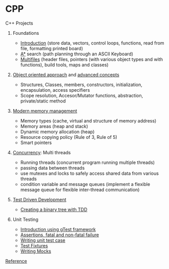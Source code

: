 # CPP
 C++ Projects

 1) Foundations
    - [Introduction](/Fundamentals/) (store data, vectors, control loops, functions, read from file, formatting printed board)
    - [A*](/A_Star/) search (path planning through an ASCII Keyboard)
    - [Multifiles](/Multi_file/) (header files, pointers (with various object types and with functions), build tools, maps and classes)

 2) [Object oriented approach](/class/) and [advanced concepts](/Advanced_OOP/)
    - Structures, Classes, members, constructors, initialization, encapsulation, access specifiers
    - Scope resolution, Accesor/Mutator functions, abstraction, private/static method
 
 3) [Modern memory management](/Memory_Management/)
    - Memory types (cache, virtual and structure of memory address)
    - Memory areas (heap and stack)
    - Dynamic memory allocation (heap)
    - Resource copying policy (Rule of 3, Rule of 5)
    - Smart pointers

 4) [Concurrency](/Concurrency/): Multi threads
    - Running threads (concurrent program running multiple threads)
    - passing data between threads
    - use mutexes and locks to safely access shared data from various threads
    - condition variable and message queues (implement a flexible message queue for flexible inter-thread communication)

 5) [Test Driven Development](/TDD/)
    - [Creating a binary tree with TDD](https://www.youtube.com/watch?v=pkdwtRAUIkE)

 6) Unit Testing
    - [Introduction using gTest framework](https://www.youtube.com/watch?v=nbFXI9SDfbk&list=PLvWTmpiyQGNYTqDr9_BF1hPCtdCr7VHAZ&index=2)
    - [Assertions, fatal and non-fatal failure](https://www.youtube.com/watch?v=nbFXI9SDfbk&list=PLvWTmpiyQGNYTqDr9_BF1hPCtdCr7VHAZ&index=2)
    - [Writing unit test case](https://www.youtube.com/watch?v=x5_UxQ9wrH4&list=PLvWTmpiyQGNYTqDr9_BF1hPCtdCr7VHAZ&index=3)
    - [Test Fixtures](https://www.youtube.com/watch?v=d_hZGBQrXcA&list=PLvWTmpiyQGNYTqDr9_BF1hPCtdCr7VHAZ&index=4)
    - [Writing Mocks](https://www.youtube.com/watch?v=dLB2aDasVTg&list=PLvWTmpiyQGNYTqDr9_BF1hPCtdCr7VHAZ&index=5)


[Reference](https://www.udacity.com/course/c-plus-plus-nanodegree--nd213)
